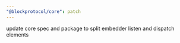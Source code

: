 ```yaml
---
"@blockprotocol/core": patch
---
```


update core spec and package to split embedder listen and dispatch elements
